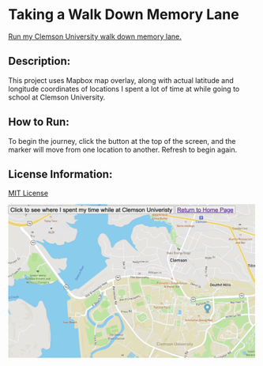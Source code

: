 # Taking a Walk Down Memory Lane

<a class="dropdown-item" href="https://amandapadgett.github.io/ClemsonUnivWalk/">Run my Clemson University walk down memory lane.</a>

## Description:

This project uses Mapbox map overlay, along with actual latitude and longitude coordinates of locations I spent a lot of time at while going to school at Clemson University.

## How to Run:

To begin the journey, click the button at the top of the screen, and the marker will move from one location to another. Refresh to begin again.

## License Information:

<a href="https://github.com/amandapadgett/ClemsonUnivWalk/blob/main/LICENSE">MIT License</a>

<img src="https://github.com/amandapadgett/ClemsonUnivWalk/blob/main/ClemsonUniveristyMap.png" width="500" height="auto" />
